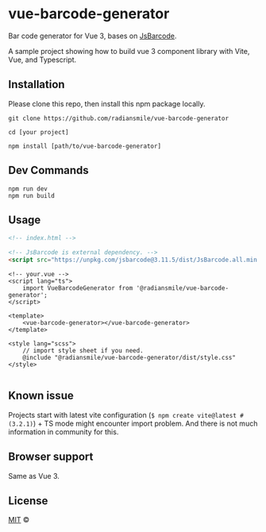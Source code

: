 # vue-barcode-generator

Bar code generator for Vue 3, bases on [JsBarcode](https://github.com/lindell/JsBarcode).

A sample project showing how to build vue 3 component library with Vite, Vue, and Typescript.

## Installation

Please clone this repo, then install this npm package locally. 

```shell
git clone https://github.com/radiansmile/vue-barcode-generator

cd [your project]

npm install [path/to/vue-barcode-generator]
``` 


## Dev Commands

```shell
npm run dev 
npm run build
```


## Usage


```html
<!-- index.html -->

<!-- JsBarcode is external dependency. -->
<script src="https://unpkg.com/jsbarcode@3.11.5/dist/JsBarcode.all.min.js" crossorigin="anonymous"></script>
```

```vue
<!-- your.vue -->
<script lang="ts">
    import VueBarcodeGenerator from '@radiansmile/vue-barcode-generator';
</script>

<template>
    <vue-barcode-generator></vue-barcode-generator>
</template>

<style lang="scss">
    // import style sheet if you need.
    @include "@radiansmile/vue-barcode-generator/dist/style.css"
</style>


```
## Known issue 

Projects start with latest vite configuration (`$ npm create vite@latest #(3.2.1)`) + TS mode might encounter import problem. And there is not much information in community for this.


## Browser support

Same as Vue 3.



## License

[MIT](https://opensource.org/licenses/MIT) © 